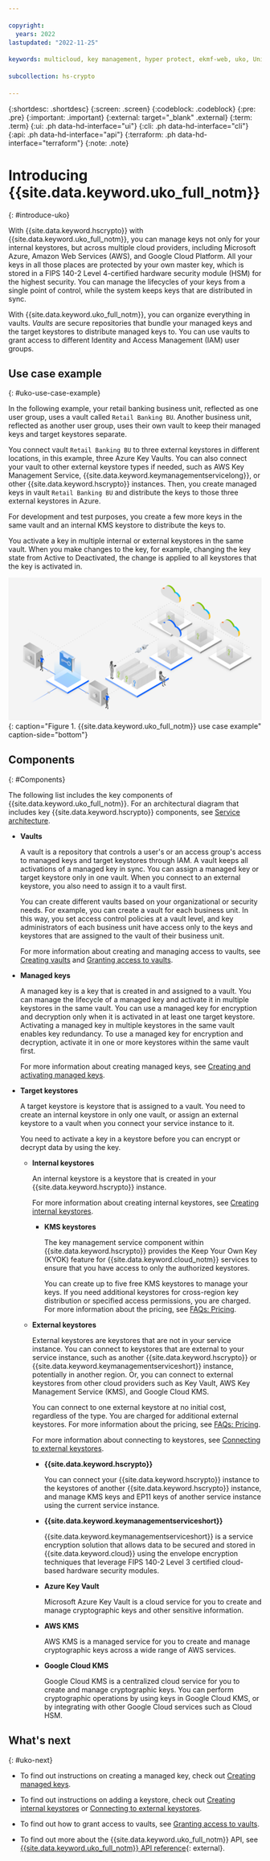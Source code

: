 ```yaml
---

copyright:
  years: 2022
lastupdated: "2022-11-25"

keywords: multicloud, key management, hyper protect, ekmf-web, uko, Unified Key Orchestrator

subcollection: hs-crypto

---
```



{:shortdesc: .shortdesc}
{:screen: .screen}
{:codeblock: .codeblock}
{:pre: .pre}
{:important: .important}
{:external: target="_blank" .external}
{:term: .term}
{:ui: .ph data-hd-interface="ui"}
{:cli: .ph data-hd-interface="cli"}
{:api: .ph data-hd-interface="api"}
{:terraform: .ph data-hd-interface="terraform"}
{:note: .note}


# Introducing {{site.data.keyword.uko_full_notm}}
{: #introduce-uko}

With {{site.data.keyword.hscrypto}} with {{site.data.keyword.uko_full_notm}}, you can manage keys not only for your internal keystores, but across multiple cloud providers, including Microsoft Azure, Amazon Web Services (AWS), and Google Cloud Platform. All your keys in all those places are protected by your own master key, which is stored in a FIPS 140-2 Level 4-certified hardware security module (HSM) for the highest security. You can manage the lifecycles of your keys from a single point of control, while the system keeps keys that are distributed in sync.

With {{site.data.keyword.uko_full_notm}}, you can organize everything in vaults. *Vaults* are secure repositories that bundle your managed keys and the target keystores to distribute managed keys to. You can use vaults to grant access to different Identity and Access Management (IAM) user groups.

## Use case example
{: #uko-use-case-example}

In the following example, your retail banking business unit, reflected as one user group, uses a vault called `Retail Banking BU`. Another business unit, reflected as another user group, uses their own vault to keep their managed keys and target keystores separate.

You connect vault `Retail Banking BU` to three external keystores in different locations, in this example, three Azure Key Vaults. You can also connect your vault to other external keystore types if needed, such as AWS Key Management Service, {{site.data.keyword.keymanagementservicelong}}, or other {{site.data.keyword.hscrypto}} instances. Then, you create managed keys in vault `Retail Banking BU` and distribute the keys to those three external keystores in Azure.

For development and test purposes, you create a few more keys in the same vault and an internal KMS keystore to distribute the keys to.

You activate a key in multiple internal or external keystores in the same vault. When you make changes to the key, for example, changing the key state from Active to Deactivated, the change is applied to all keystores that the key is activated in.

![{{site.data.keyword.uko_full_notm}} use case example](/images/uko-example.png "Illustration that explains how to use vault to manage access while connecting to external Azure Key Vaults"){: caption="Figure 1. {{site.data.keyword.uko_full_notm}} use case example"  caption-side="bottom"}

## Components
{: #Components}

The following list includes the key components of {{site.data.keyword.uko_full_notm}}. For an architectural diagram that includes key {{site.data.keyword.hscrypto}} components, see [Service architecture](/docs/hs-crypto?topic=hs-crypto-uko-architecture-workload-isolation).

- **Vaults**
    
    A vault is a repository that controls a user's or an access group's access to managed keys and target keystores through IAM. A vault keeps all activations of a managed key in sync. You can assign a managed key or target keystore only in one vault. When you connect to an external keystore, you also need to assign it to a vault first. 

    You can create different vaults based on your organizational or security needs. For example, you can create a vault for each business unit. In this way, you set access control policies at a vault level, and key administrators of each business unit have access only to the keys and keystores that are assigned to the vault of their business unit.

    For more information about creating and managing access to vaults, see [Creating vaults](/docs/hs-crypto?topic=hs-crypto-create-vaults) and [Granting access to vaults](/docs/hs-crypto?topic=hs-crypto-grant-access-vaults).

- **Managed keys**
        
    A managed key is a key that is created in and assigned to a vault. You can manage the lifecycle of a managed key and activate it in multiple keystores in the same vault. You can use a managed key for encryption and decryption only when it is activated in at least one target keystore. Activating a managed key in multiple keystores in the same vault enables key redundancy. To use a managed key for encryption and decryption, activate it in one or more keystores within the same vault first. 

    For more information about creating managed keys, see [Creating and activating managed keys](/docs/hs-crypto?topic=hs-crypto-create-managed-keys).

- **Target keystores**
        
    A target keystore is keystore that is assigned to a vault. You need to create an internal keystore in only one vault, or assign an external keystore to a vault when you connect your service instance to it. 

    You need to activate a key in a keystore before you can encrypt or decrypt data by using the key.       
    
    - **Internal keystores**
        
        An internal keystore is a keystore that is created in your {{site.data.keyword.hscrypto}} instance. 

        For more information about creating internal keystores, see [Creating internal keystores](/docs/hs-crypto?topic=hs-crypto-create-internal-keystores).

        - **KMS keystores**
            
            The key management service component within {{site.data.keyword.hscrypto}} provides the Keep Your Own Key (KYOK) feature for {{site.data.keyword.cloud_notm}} services to ensure that you have access to only the authorized keystores. 

            You can create up to five free KMS keystores to manage your keys. If you need additional keystores for cross-region key distribution or specified access permissions, you are charged. For more information about the pricing, see [FAQs: Pricing](/docs/hs-crypto?topic=hs-crypto-faq-pricing).

    - **External keystores**  
        
        External keystores are keystores that are not in your service instance. You can connect to keystores that are external to your service instance, such as another {{site.data.keyword.hscrypto}} or {{site.data.keyword.keymanagementserviceshort}} instance, potentially in another region. Or, you can connect to external keystores from other cloud providers such as  Key Vault, AWS Key Management Service (KMS), and Google Cloud KMS. 

        You can connect to one external keystore at no initial cost, regardless of the type. You are charged for additional external keystores. For more information about the pricing, see [FAQs: Pricing](/docs/hs-crypto?topic=hs-crypto-faq-pricing).

        For more information about connecting to keystores, see [Connecting to external keystores](/docs/hs-crypto?topic=hs-crypto-connect-external-keystores).

        - **{{site.data.keyword.hscrypto}}** 
            
            You can connect your {{site.data.keyword.hscrypto}} instance to the keystores of another {{site.data.keyword.hscrypto}} instance, and manage KMS keys and EP11 keys of another service instance using the current service instance.
            
        - **{{site.data.keyword.keymanagementserviceshort}}** 
            
            {{site.data.keyword.keymanagementserviceshort}} is a service encryption solution that allows data to be secured and stored in {{site.data.keyword.cloud}} using the envelope encryption techniques that leverage FIPS 140-2 Level 3 certified cloud-based hardware security modules.           
            
        - **Azure Key Vault**   
            
            Microsoft Azure Key Vault is a cloud service for you to create and manage cryptographic keys and other sensitive information.

        - **AWS KMS**        
            
            AWS KMS is a managed service for you to create and manage cryptographic keys across a wide range of AWS services.
        
        - **Google Cloud KMS**

            Google Cloud KMS is a centralized cloud service for you to create and manage cryptographic keys. You can perform cryptographic operations by using keys in Google Cloud KMS, or by integrating with other Google Cloud services such as Cloud HSM.
        
        

## What's next
{: #uko-next}

- To find out instructions on creating a managed key, check out [Creating managed keys](/docs/hs-crypto?topic=hs-crypto-create-managed-keys).

- To find out instructions on adding a keystore, check out [Creating internal keystores](/docs/hs-crypto?topic=hs-crypto-create-internal-keystores) or [Connecting to external keystores](/docs/hs-crypto?topic=hs-crypto-connect-external-keystores).

- To find out how to grant access to vaults, see [Granting access to vaults](/docs/hs-crypto?topic=hs-crypto-grant-access-vaults).


- To find out more about the {{site.data.keyword.uko_full_notm}} API, see [{{site.data.keyword.uko_full_notm}} API reference](/apidocs/uko){: external}.







